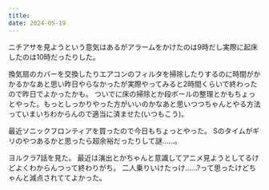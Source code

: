 ```yaml
---
title: 
date: 2024-05-19
---
```


ニチアサを見ようという意気はあるがアラームをかけたのは9時だし実際に起床したのは10時だったりした。

換気扇のカバーを交換したりエアコンのフィルタを掃除したりするのに時間がかかるかなあと思い昨日やらなかったが実際やってみると2時間くらいで終わったので昨日でよかったかも。
ついでに床の掃除とか段ボールの整理とかもちょっとやった。もっとしっかりやった方がいいのかなあと思いつつちゃんとやる方法っていまいちわからんので適当に済ませた(いつもこう)。

最近ソニックフロンティアを買ったので今日もちょっとやった。
Sのタイムがギリのやつあるかと思ったら超余裕だったりして謎……。

ヨルクラ7話を見た。
最近は演出とかちゃんと意識してアニメ見ようとしてるけどよくわからんつって終わりがち。
二人乗りいけたっけ……?って思ったけどちゃんと減点されててよかった。
